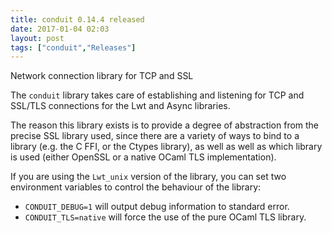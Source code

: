 ```yaml
---
title: conduit 0.14.4 released
date: 2017-01-04 02:03
layout: post
tags: ["conduit","Releases"]
---
```


Network connection library for TCP and SSL


The `conduit` library takes care of establishing and listening for TCP and
SSL/TLS connections for the Lwt and Async libraries.

The reason this library exists is to provide a degree of abstraction
from the precise SSL library used, since there are a variety of ways to bind to
a library (e.g. the C FFI, or the Ctypes library), as well as well as which
library is used (either OpenSSL or a native OCaml TLS implementation).

If you are using the `Lwt_unix` version of the library, you can set two
environment variables to control the behaviour of the library:

- `CONDUIT_DEBUG=1` will output debug information to standard error.
- `CONDUIT_TLS=native` will force the use of the pure OCaml TLS library.
